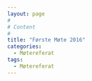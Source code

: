 ```yaml
---
layout: page
#
# Content
#
title: "Første Møte 2016"
categories:
  - Møtereferat
tags:
  - Møtereferat
---
```




 [1]: #
 [2]: #
 [3]: #
 [4]: #
 [5]: #
 [6]: #
 [7]: #
 [8]: #
 [9]: #
 [10]: #